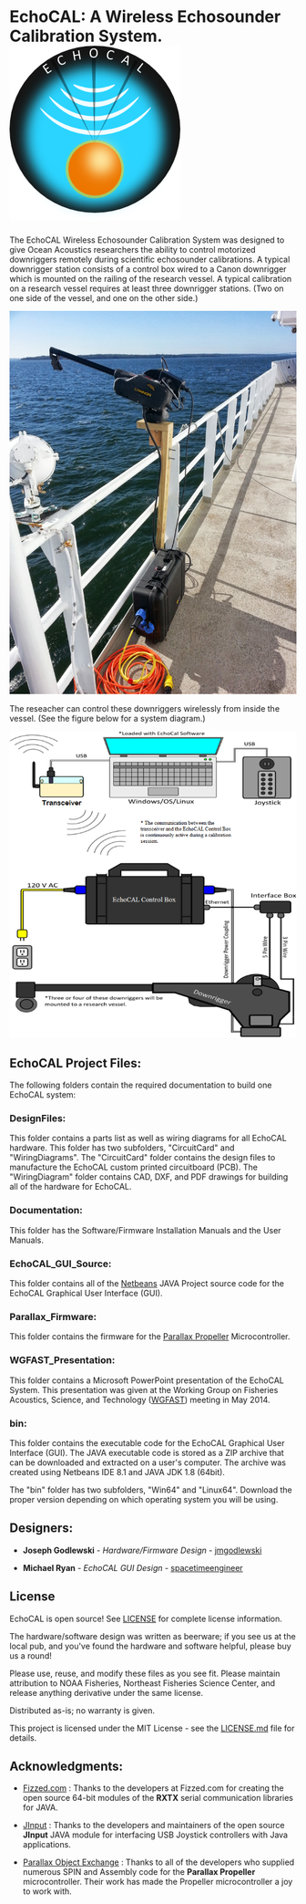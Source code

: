# EchoCAL: A Wireless Echosounder Calibration System. ![EchoCAL Logo](./EchoCalLogo.png)

The EchoCAL Wireless Echosounder Calibration System was designed to give Ocean Acoustics researchers the ability to control motorized downriggers remotely during scientific echosounder calibrations. A typical downrigger station consists of a control box wired to a Canon downrigger which is mounted on the railing of the research vessel. A typical calibration on a research vessel requires at least three downrigger stations. (Two on one side of the vessel, and one on the other side.)

![Smaller Picture of Downrigger Station](./DownriggerStation_small.png)

The reseacher can control these downriggers wirelessly from inside the vessel. (See the figure below for a system diagram.)

![Diagram of EchoCAL System](./EchoCAL_System.png)


## EchoCAL Project Files:

The following folders contain the required documentation to build one EchoCAL system:

### DesignFiles:

This folder contains a parts list as well as wiring diagrams for all EchoCAL hardware. This folder has two subfolders, "CircuitCard" and "WiringDiagrams". The "CircuitCard" folder contains the design files to manufacture the EchoCAL custom printed circuitboard (PCB). The "WiringDiagram" folder contains CAD, DXF, and PDF drawings for building all of the hardware for EchoCAL.

### Documentation:

This folder has the Software/Firmware Installation Manuals and the User Manuals.

### EchoCAL_GUI_Source:

This folder contains all of the [Netbeans](https://netbeans.org) JAVA Project source code for the EchoCAL Graphical User Interface (GUI).

### Parallax_Firmware:

This folder contains the firmware for the [Parallax Propeller](https://www.parallax.com/catalog/microcontrollers/propeller) Microcontroller.

### WGFAST_Presentation:

This folder contains a Microsoft PowerPoint presentation of the EchoCAL System. This presentation was given at the Working Group on Fisheries Acoustics, Science, and Technology ([WGFAST](http://www.ices.dk/community/groups/Pages/WGFAST.aspx)) meeting in May 2014. 

### bin:

This folder contains the executable code for the EchoCAL Graphical User Interface (GUI). The JAVA executable code is stored as a ZIP archive that can be downloaded and extracted on a user's computer. The archive was created using Netbeans IDE 8.1 and JAVA JDK 1.8 (64bit).

The "bin" folder has two subfolders, "Win64" and "Linux64". Download the proper version depending on which operating system you will be using.

## Designers:

* **Joseph Godlewski** - *Hardware/Firmware Design* - [jmgodlewski](https://github.com/jmgodlewski)

* **Michael Ryan**     - *EchoCAL GUI Design* - [spacetimeengineer](https://github.com/spacetimeengineer)

## License

EchoCAL is open source! See [LICENSE](./LICENSE.md) for complete license information.

The hardware/software design was written as beerware; if you see us at the local pub, and you've found the hardware and software helpful, please buy us a round!

Please use, reuse, and modify these files as you see fit. Please maintain attribution to NOAA Fisheries, Northeast Fisheries Science Center, and release anything derivative under the same license.

Distributed as-is; no warranty is given.


This project is licensed under the MIT License - see the [LICENSE.md](LICENSE.md) file for details.

## Acknowledgments:

* [Fizzed.com](http://fizzed.com/oss/rxtx-for-java) : Thanks to the developers at Fizzed.com for creating the open source 64-bit modules of the **RXTX** serial communication libraries for JAVA.

* [JInput](https://github.com/jinput/jinput) : Thanks to the developers and maintainers of the open source **JInput** JAVA module for interfacing USB Joystick controllers with Java applications.

* [Parallax Object Exchange](http://obex.parallax.com/) : Thanks to all of the developers who supplied numerous SPIN and Assembly code for the **Parallax Propeller** microcontroller. Their work has made the Propeller microcontroller a joy to work with.


